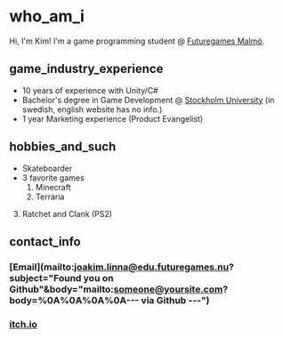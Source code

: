 <!-- Profile info -->
# who_am_i
Hi, I'm Kim! I'm a game programming student @ [Futuregames Malmö](https://futuregames.se/educations/program/game-programmer-2023?loc=malmo).

## game_industry_experience
- 10 years of experience with Unity/C#
- Bachelor's degree in Game Development @ [Stockholm University](https://www.su.se/sok-kurser-och-program/sgamk-1.411902) (in swedish, english website has no info.)
- 1 year Marketing experience (Product Evangelist)

## hobbies_and_such
- Skateboarder
- 3 favorite games
  1. Minecraft
  2. Terraria
3. Ratchet and Clank (PS2)

## contact_info
### [Email](mailto:joakim.linna@edu.futuregames.nu?subject="Found you on Github"&body="mailto:someone@yoursite.com?body=%0A%0A%0A%0A--- via Github ---")
### [itch.io](kimcodekill.itch.io)
